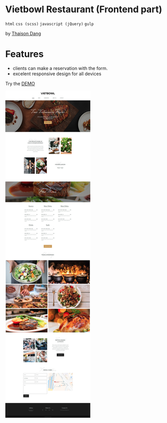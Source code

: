 # Vietbowl Restaurant (Frontend part)

`html` `css (scss)` `javascript (jQuery)` `gulp`



by [Thaison Dang](https://github.com/thaisonbk57)

# Features

- clients can make a reservation with the form.
- excelent responsive design for all devices


Try the [DEMO](https://vietbowl-restaurant.firebaseapp.com/)


![screenshot](./screenshot.jpg)



